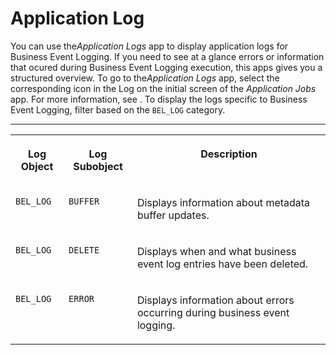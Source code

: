 <!-- loio926a633daba84abf91f0f82ddff24fc0 -->

# Application Log

You can use the*Application Logs* app to display application logs for Business Event Logging. If you need to see at a glance errors or information that ocured during Business Event Logging execution, this apps gives you a structured overview. To go to the*Application Logs* app, select the corresponding icon in the Log on the initial screen of the *Application Jobs* app. For more information, see  <?sap-ot O2O class="- topic/xref " href="a64ed2759f274871ab279ca0015033fb.xml" text="" desc="" xtrc="xref:1" xtrf="file:/home/builder/src/dita-all/jjq1673438782153/loio2080d0faf9d84ce6aa14caa4caa32935_en-US/src/content/localization/en-us/926a633daba84abf91f0f82ddff24fc0.xml" output-class="" outputTopicFile="file:/home/builder/tp.net.sf.dita-ot/2.3/plugins/com.elovirta.dita.markdown_1.3.0/xsl/dita2markdownImpl.xsl" ?> . To display the logs specific to Business Event Logging, filter based on the `BEL_LOG` category.

****


<table>
<tr>
<th valign="top">

Log Object

</th>
<th valign="top">

Log Subobject

</th>
<th valign="top">

Description

</th>
</tr>
<tr>
<td valign="top">

`BEL_LOG`

</td>
<td valign="top">

`BUFFER`

</td>
<td valign="top">

Displays information about metadata buffer updates.

</td>
</tr>
<tr>
<td valign="top">

`BEL_LOG`

</td>
<td valign="top">

`DELETE`

</td>
<td valign="top">

Displays when and what business event log entries have been deleted.

</td>
</tr>
<tr>
<td valign="top">

`BEL_LOG`

</td>
<td valign="top">

`ERROR`

</td>
<td valign="top">

Displays information about errors occurring during business event logging.

</td>
</tr>
</table>

